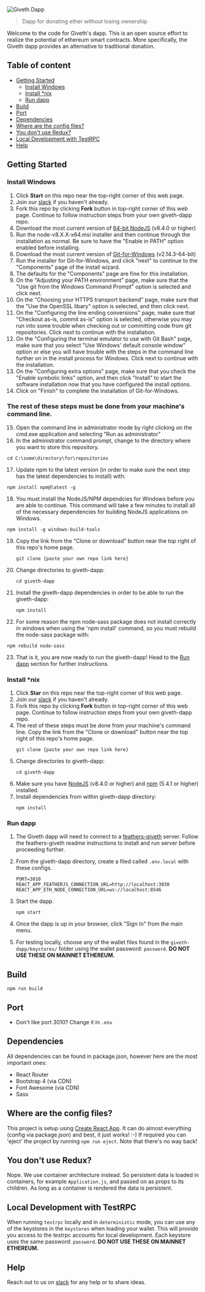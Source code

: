 ![Giveth Dapp](./readme-header.png)


> Dapp for donating ether without losing ownership 

Welcome to the code for Giveth's dapp. This is an open source effort to realize the potential of ethereum smart contracts. More specifically, the Giveth dapp provides an alternative to traditional donation.

## Table of content

- [Getting Started](#getting-started)
    - [Install Windows](#install-windows)
    - [Install *nix](#install-*nix)
    - [Run dapp](#run-dapp)
- [Build](#build)
- [Port](#port)
- [Dependencies](#dependencies)
- [Where are the config files?](#where-are-the-config-files)
- [You don't use Redux?](#you-dont-use-redux)
- [Local Development with TestRPC](#local-development-with-testrpc)
- [Help](#help)

## Getting Started

### Install Windows 
1. Click **Start** on this repo near the top-right corner of this web page.
2. Join our [slack](http://slack.giveth.io) if you haven't already.
3. Fork this repo by clicking **Fork** button in top-right corner of this web page. Continue to follow instruction steps from your own giveth-dapp repo.
4. Download the most current version of [64-bit NodeJS](https://nodejs.org/en/download/current) (v8.4.0 or higher) 
5. Run the node-v8.X.X-x64.msi installer and then continue through the installation as normal. Be sure to have the "Enable in PATH" option enabled before installing.
6. Download the most current version of [Git-for-Windows](https://git-for-windows.github.io/) (v2.14.3-64-bit)
7. Run the installer for Git-for-Windows, and click "next" to continue to the "Components" page of the install wizard.
8. The defaults for the "Components" page are fine for this installation.
9. On the "Adjusting your PATH environment" page, make sure that the "Use git from the Windows Command Prompt" option is selected and click next.
10. On the "Choosing your HTTPS transport backend" page, make sure that the "Use the OpenSSL libary" option is selected, and then click next.
11. On the "Configuring the line ending conversions" page, make sure that "Checkout as-is, commit as-is" option is selected, otherwise you may run into some trouble when checking out or committing code from git repositories. Click next to continue with the installation.
12. On the "Configuring the terminal emulator to use with Git Bash" page, make sure that you select "Use Windows' default console window" option or else you will have trouble with the steps in the command line further on in the install process for Windows. Click next to continue with the installation.
13. On the "Configuring extra options" page, make sure that you check the "Enable symbolic links" option, and then click "Install" to start the software installation now that you have configured the install options.
14. Click on "Finish" to complete the installation of Git-for-Windows.

###   The rest of these steps must be done from your machine's command line. 

15. Open the command line in administrator mode by right clicking on the cmd.exe application and selecting "Run as administrator"
16. In the administrator command prompt, change to the directory where you want to store this repository.
   ```
   cd C:\some\directory\for\repositories
   ```

17. Update npm to the latest version (in order to make sure the next step has the latest dependencies to install) with:
   ```
   npm install npm@latest -g
   ```

18. You must install the NodeJS/NPM dependcies for Windows before you are able to continue. This command will take a few minutes to install all of the necessary dependencies for building NodeJS applications on Windows.
   ```
   npm install -g windows-build-tools
   ```

19. Copy the link from the "Clone or download" button near the top right of this repo's home page.
    ```
    git clone {paste your own repo link here}
    ```

20. Change directories to giveth-dapp:
    ```
    cd giveth-dapp
    ```

21. Install the giveth-dapp dependencies in order to be able to run the giveth-dapp:
    ```
    npm install
    ```

24. For some reason the npm node-sass package does not install correctly in windows when using the 'npm install' command, so you must rebuild the node-sass package with:
   ```
   npm rebuild node-sass
   ```
   
23. That is it, you are now ready to run the giveth-dapp! Head to the [Run dapp](#run-dapp) section for further instructions.

### Install *nix
1. Click **Star** on this repo near the top-right corner of this web page.
2. Join our [slack](http://slack.giveth.io) if you haven't already.
3. Fork this repo by clicking **Fork** button in top-right corner of this web page. Continue to follow instruction steps from your own giveth-dapp repo.
5. The rest of these steps must be done from your machine's command line.  Copy the link from the "Clone or download" button near the top right of this repo's home page.
    ```
    git clone {paste your own repo link here}
    ```
6. Change directories to giveth-dapp:
    ```
    cd giveth-dapp
    ```
5. Make sure you have [NodeJS](https://nodejs.org/) (v8.4.0 or higher) and [npm](https://www.npmjs.com/) (5.4.1 or higher) installed.
6. Install dependencies from within giveth-dapp directory:
    ```
    npm install
    ```
    
### Run dapp
1. The Giveth dapp will need to connect to a [feathers-giveth](https://github.com/Giveth/feathers-giveth) server. Follow the feathers-giveth readme instructions to install and run server before proceeding further.
2. From the giveth-dapp directory, create a filed called `.env.local` with these configs.
    ```
    PORT=3010
    REACT_APP_FEATHERJS_CONNECTION_URL=http://localhost:3030
    REACT_APP_ETH_NODE_CONNECTION_URL=ws://localhost:8546
    ```

3. Start the dapp.
    ```
    npm start
    ```
4. Once the dapp is up in your browser, click "Sign In" from the main menu.
5. For testing locally, choose any of the wallet files found in the `giveth-dapp/keystores/` folder using the wallet password: `password`. **DO NOT USE THESE ON MAINNET ETHEREUM.**

## Build
```
npm run build
```
    
## Port
- Don't like port 3010? Change it in `.env`

## Dependencies
All dependencies can be found in package.json, however here are the most important ones:
- React Router
- Bootstrap 4 (via CDN)
- Font Awesome (via CDN)
- Sass

## Where are the config files?
This project is setup using [Create React App](https://github.com/facebookincubator/create-react-app). It can do almost everything (config via package.json) and best, it just works! :-)
If required you can 'eject' the project by running `npm run eject`. Note that there's no way back!

## You don't use Redux?
Nope. We use container architecture instead. So persistent data is loaded in containers, for example `Application.js`, and passed on as props to its children.
As long as a container is rendered the data is persistent.

## Local Development with TestRPC
When running `testrpc` locally and in `deterministic` mode, you can use any of the keystores in the `keystores` when loading your wallet.
This will provide you access to the testrpc accounts for local development. Each keystore uses the same password: `password`. **DO NOT USE
THESE ON MAINNET ETHEREUM.**

## Help
Reach out to us on [slack](http://slack.giveth.io) for any help or to share ideas.

